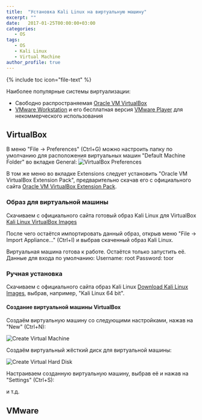 ```yaml
---
title:  "Установка Kali Linux на виртуальную машину"
excerpt: ""
date:   2017-01-25T00:00:00+03:00
categories:
   - OS
tags:
   - OS
   - Kali Linux
   - Virtual Machine
author_profile: true
---
```


{% include toc icon="file-text" %}

Наиболее популярные системы виртуализации:

* Свободно распространяемая [Oracle VM VirtualBox](https://www.virtualbox.org/)
* [VMware Workstation](http://www.vmware.com/ru/products/workstation.html) и его бесплатная версия [VMware Player]() для некоммерческого использования

## VirtualBox

В меню "File -> Preferences" (Ctrl+G) можно настроить папку по умолчанию для расположения виртуальных машин "Default Machine Folder" во вкладке General:
![VirtualBox Preferences](http://i.imgur.com/G4aMaek.png)

В том же меню во вкладке Extensions следует установить "Oracle VM VirtualBox Extension Pack", предварительно скачав его с официального сайта [Oracle VM VirtualBox Extension Pack](https://www.virtualbox.org/wiki/Downloads).

### Образ для виртуальной машины

Скачиваем с официального сайта готовый образ Kali Linux для VirtualBox [Kali Linux VirtualBox Images](https://www.offensive-security.com/kali-linux-vmware-virtualbox-image-download/)

После чего остаётся импортировать данный образ, открыв меню  "File -> Import Appliance..." (Ctrl+I) и выбрав скаченный образ Kali Linux.

Виртуальная машина готова к работе. Остаётся только запустить её. 
Данные для входа по умолчанию:
Username: root
Password: toor

### Ручная установка

Скачиваем с официального сайта образ Kali Linux [Download Kali Linux Images](https://www.kali.org/downloads/), выбрав, например, "Kali Linux 64 bit".

#### Создание виртуальной машины VirtualBox

Создаём виртуальную машину со следующими настройками, нажав на "New" (Ctrl+N):

![Create Virtual Machine](http://i.imgur.com/rQP7sQQ.png)

Создаём виртуальный жёсткий диск для виртуальной машины:

![Create Virtual Hard Disk](http://i.imgur.com/eYFBx8t.png)

Настраиваем созданную виртуальную машину, выбрав её и нажав на "Settings" (Ctrl+S):

и т.д.



## VMware
